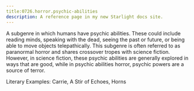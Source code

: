 ```yaml
---
title:0726.horror.psychic-abilities
description: A reference page in my new Starlight docs site.
---
```

A subgenre in which humans have psychic abilities. 
These could include reading minds, 
speaking with the dead, seeing the past or future, 
or being able to move objects telepathically. 
This subgenre is often referred to as paranormal horror 
and shares crossover tropes with science fiction. 
However, in science fiction, these psychic abilities 
are generally explored in ways that are good, 
while in psychic abilities horror, psychic powers are a source of terror. 

Literary Examples: Carrie, A Stir of Echoes, Horns
